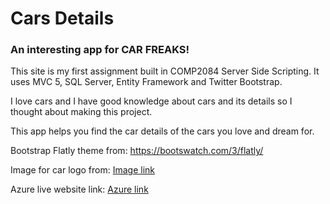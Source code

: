 <h1> Cars Details </h1>

<h3>An interesting app for CAR FREAKS! </h3>


<p>This site is my first assignment built in COMP2084 Server Side Scripting. 
It uses MVC 5, SQL Server, Entity Framework and Twitter Bootstrap.</p>

<p>I love cars and I have good knowledge about cars and its details so I thought about making this project.</p>
<p> This app helps you find the car details of the cars you love and dream for. </p>

<p>Bootstrap Flatly theme from: <a href = "https://bootswatch.com/3/flatly/">https://bootswatch.com/3/flatly/ </a></p>
<p>Image for car logo  from: <a href = "https://www.123rf.com/photo_67462811_stock-vector-car-symbols-silhouette-auto-company-dealer-vehicle-logo-vector-icon.html">Image link </a></p>
<p>Azure live website link: <a href="https://cardetail.azurewebsites.net"> Azure link </p>